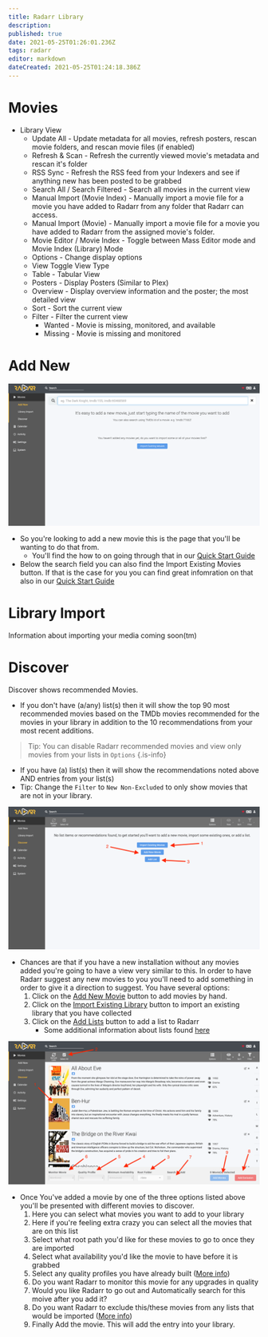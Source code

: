 ```yaml
---
title: Radarr Library
description: 
published: true
date: 2021-05-25T01:26:01.236Z
tags: radarr
editor: markdown
dateCreated: 2021-05-25T01:24:18.386Z
---
```


# Movies
  - Library View
    - Update All - Update metadata for all movies, refresh posters, rescan movie folders, and rescan movie files (if enabled)
    - Refresh & Scan - Refresh the currently viewed movie's metadata and rescan it's folder
    - RSS Sync - Refresh the RSS feed from your Indexers and see if anything new has been posted to be grabbed
    - Search All / Search Filtered - Search all movies in the current view
    - Manual Import (Movie Index) - Manually import a movie file for a movie you have added to Radarr from any folder that Radarr can access.
    - Manual Import (Movie) - Manually import a movie file for a movie you have added to Radarr from the assigned movie's folder.
    - Movie Editor / Movie Index - Toggle between Mass Editor mode and Movie Index (Library) Mode
    - Options - Change display options
    - View Toggle View Type
    - Table - Tabular View
    - Posters - Display Posters (Similar to Plex)
    - Overview - Display overview information and the poster; the most detailed view
    - Sort - Sort the current view
    - Filter - Filter the current view
      - Wanted - Movie is missing, monitored, and available
      - Missing - Movie is missing and monitored

# Add New
![radarr-add-new-empty.png](/assets/radarr/radarr-add-new-empty.png)

  - So you're looking to add a new movie this is the page that you'll be wanting to do that from.
      - You'll find the how to on going through that in our [Quick Start Guide](/radarr/quick-start-guide)
  - Below the search field you can also find the Import Existing Movies button. If that is the case for you you can find great infomration on that also in our [Quick Start Guide](/radarr/quick-start-guide)
    
# Library Import
Information about importing your media coming soon(tm)

# Discover
  
  
Discover shows recommended Movies.
- If you don't have (a/any) list(s) then it will show the top 90
        most recommended movies based on the TMDb movies recommended for
        the movies in your library in addition to the 10 recommendations
        from your most recent additions.
>Tip: You can disable Radarr recommended movies and view only movies from your lists in `Options`
{.is-info}

- If you have (a) list(s) then it will show the recommendations noted above AND entries from your list(s)
- Tip: Change the `Filter` to `New Non-Excluded` to only show movies that are not in your library.

![radarr-discover-empty.png](/assets/radarr/radarr-discover-empty.png)

  - Chances are that if you have a new installation without any movies
    added you're going to have a view very similar to this. In order to
    have Radarr suggest any new movies to you you'll need to add
    something in order to give it a direction to suggest. You have
    several options:
    1.  Click on the [Add New Movie](/radarr/library#add-new) button to add movies by hand.
    1.  Click on the [Import Existing Library](/radarr/library#library-import) button to import an existing library that you have collected
    1.  Click on the [Add Lists](Radarr_Settings#Lists) button to add a list to Radarr
          - Some additional information about lists found [here](/radarr/faq#what_are_Lists_and_what_can_they_do_for_me?)

![radarr-discover-add-new-movies.png](/assets/radarr/radarr-discover-add-new-movies.png)

  - Once You've added a movie by one of the three options listed above
    you'll be presented with different movies to discover.
    1.  Here you can select what movies you want to add to your library
    1.  Here if you're feeling extra crazy you can select all the movies that are on this list
    1.  Select what root path you'd like for these movies to go to once they are imported
    1.  Select what availability you'd like the movie to have before it is grabbed
    1.  Select any quality profiles you have already built ([More info](/radarr/settings#quality-profiles))
    1.  Do you want Radarr to monitor this movie for any upgrades in quality
    1.  Would you like Radarr to go out and Automatically search for this moive after you add it?
    1.  Do you want Radarr to exclude this/these movies from any lists that would be imported ([More info](/radarr/settings#list-exclusion))
    1.  Finally Add the movie. This will add the entry into your library.